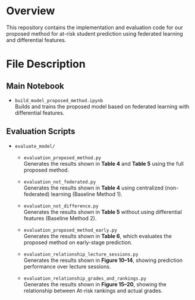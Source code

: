 # Overview

This repository contains the implementation and evaluation code for our proposed method for at-risk student prediction using federated learning and differential features.

# File Description

## Main Notebook

- `build_model_proposed_method.ipynb`  
  Builds and trains the proposed model based on federated learning with differential features.

## Evaluation Scripts

- `evaluate_model/`

  - `evaluation_proposed_method.py`  
    Generates the results shown in **Table 4** and **Table 5** using the full proposed method.

  - `evaluation_not_federated.py`  
    Generates the results shown in **Table 4** using centralized (non-federated) learning (Baseline Method 1).
    
  - `evaluation_not_difference.py`  
    Generates the results shown in **Table 5** without using differential features (Baseline Method 2).

  - `evaluation_proposed_method_early.py`  
    Generates the results shown in **Table 6**, which evaluates the proposed method on early-stage prediction.


  - `evaluation_relationship_lecture_sessions.py`  
    Generates the results shown in **Figure 10–14**, showing prediction performance over lecture sessions.

  - `evaluation_relationship_grades_and_rankings.py`  
    Generates the results shown in **Figure 15–20**, showing the relationship between At-risk rankings and actual grades.
